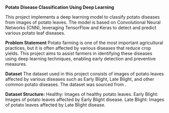 **Potato Disease Classification Using Deep Learning**

This project implements a deep learning model to classify potato diseases from images of potato leaves. The model is based on Convolutional Neural Networks (CNN), leveraging TensorFlow and Keras to detect and predict various potato leaf diseases.

**Problem Statement**
Potato farming is one of the most important agricultural practices, but it is often affected by various diseases that reduce crop yields. This project aims to assist farmers in identifying these diseases using deep learning techniques, enabling early detection and preventive measures.

**Dataset**
The dataset used in this project consists of images of potato leaves affected by various diseases such as Early Blight, Late Blight, and other common potato diseases. The dataset was sourced from .

**Dataset Structure:**
Healthy: Images of healthy potato leaves.
Early Blight: Images of potato leaves affected by Early Blight disease.
Late Blight: Images of potato leaves affected by Late Blight disease.
